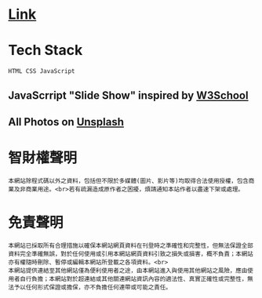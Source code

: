 # [Link](https://austin362667.github.io/)

Tech Stack
====
```
HTML CSS JavaScript
```
JavaScrript "Slide Show" inspired by [W3School](https://www.w3schools.com/howto/howto_js_slideshow.asp)
----
All Photos on [Unsplash](https://unsplash.com/license)
----

智財權聲明
====
```
本網站除程式碼以外之資料，包括但不限於多媒體(圖片、影片等)均取得合法使用授權，包含商業及非商業用途。<br>若有疏漏造成原作者之困擾，煩請通知本站作者以盡速下架或處理。
```

免責聲明
====
```
本網站已採取所有合理措施以確保本網站網頁資料在刊登時之準確性和完整性，但無法保證全部資料完全準確無誤，對於任何使用或引用本網站網頁資料引致之損失或損害，概不負責；本網站亦有權隨時刪除、暫停或編輯本網站所登載之各項資料。<br>
本網站提供連結至其他網站僅為便利使用者之途，由本網站進入與使用其他網站之風險，應由使用者自行負擔；本網站對於超連結或其他關連網站資訊內容的適法性、真實正確性或完整性，無法予以任何形式保證或擔保，亦不負擔任何連帶或可能之責任。
```
